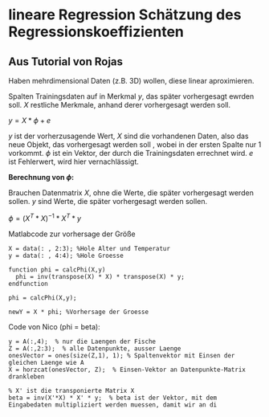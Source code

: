 # lineare Regression Schätzung des Regressionskoeffizienten

## Aus Tutorial von Rojas
Haben mehrdimensional Daten (z.B. 3D) wollen, diese linear aproximieren.

Spalten Trainingsdaten auf in Merkmal $y$, das später vorhergesagt ewrden soll. $X$  restliche Merkmale, anhand derer vorhergesagt werden soll.

$y = X*\phi + e$

$y$ ist der vorherzusagende Wert, $X$ sind die vorhandenen Daten, also das neue Objekt, das vorhergesagt werden soll , wobei in
der ersten Spalte nur $1$ vorkommt.
$\phi$ ist ein Vektor, der durch die Trainingsdaten errechnet wird.
$e$ ist Fehlerwert, wird hier vernachlässigt.

__Berechnung von $\phi$:__

Brauchen Datenmatrix $X$, ohne die Werte, die später vorhergesagt werden sollen.
$y$ sind Werte, die später vorhergesagt werden sollen.

$\phi = (X^T * X)^{-1} * X^T * y$


Matlabcode zur vorhersage der Größe
```
X = data(: , 2:3); %Hole Alter und Temperatur
y = data(: , 4:4); %Hole Groesse

function phi = calcPhi(X,y)
  phi = inv(transpose(X) * X) * transpose(X) * y;
endfunction

phi = calcPhi(X,y);

newY = X * phi; %Vorhersage der Groesse
```
Code von Nico (phi = beta):
```
y = A(:,4);  % nur die Laengen der Fische
Z = A(:,2:3);  % alle Datenpunkte, ausser Laenge
onesVector = ones(size(Z,1), 1); % Spaltenvektor mit Einsen der gleichen Laenge wie A
X = horzcat(onesVector, Z);  % Einsen-Vektor an Datenpunkte-Matrix drankleben

% X' ist die transponierte Matrix X
beta = inv(X'*X) * X' * y;  % beta ist der Vektor, mit dem Eingabedaten multipliziert werden muessen, damit wir an di
```
